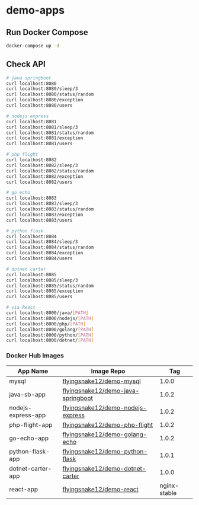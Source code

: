 # demo-apps

## Run Docker Compose

```bash
docker-compose up -d
```

## Check API

```bash
# java springboot
curl localhost:8080
curl localhost:8080/sleep/3
curl localhost:8080/status/random
curl localhost:8080/exception
curl localhost:8080/users

# nodejs express
curl localhost:8081
curl localhost:8081/sleep/3
curl localhost:8081/status/random
curl localhost:8081/exception
curl localhost:8081/users

# php flight
curl localhost:8082
curl localhost:8082/sleep/3
curl localhost:8082/status/random
curl localhost:8082/exception
curl localhost:8082/users

# go echo
curl localhost:8083
curl localhost:8083/sleep/3
curl localhost:8083/status/random
curl localhost:8083/exception
curl localhost:8083/users

# python flask
curl localhost:8084
curl localhost:8084/sleep/3
curl localhost:8084/status/random
curl localhost:8084/exception
curl localhost:8084/users

# dotnet carter
curl localhost:8085
curl localhost:8085/sleep/3
curl localhost:8085/status/random
curl localhost:8085/exception
curl localhost:8085/users

# via React
curl localhost:8000/java/[PATH]
curl localhost:8000/nodejs/[PATH]
curl localhost:8000/php/[PATH]
curl localhost:8000/golang/[PATH]
curl localhost:8000/python/[PATH]
curl localhost:8000/dotnet/[PATH]
```

### Docker Hub Images

| App Name           | Image Repo                                                                                        | Tag          |
| ------------------ | ------------------------------------------------------------------------------------------------- | ------------ |
| mysql              | [flyingsnake12/demo-mysql](https://hub.docker.com/r/flyingsnake12/demo-mysql)                     | 1.0.0        |
| java-sb-app        | [flyingsnake12/demo-java-springboot](https://hub.docker.com/r/flyingsnake12/demo-java-springboot) | 1.0.2        |
| nodejs-express-app | [flyingsnake12/demo-nodejs-express](https://hub.docker.com/r/flyingsnake12/demo-nodejs-express)   | 1.0.2        |
| php-flight-app     | [flyingsnake12/demo-php-flight](https://hub.docker.com/r/flyingsnake12/demo-php-flight)           | 1.0.2        |
| go-echo-app        | [flyingsnake12/demo-golang-echo](https://hub.docker.com/r/flyingsnake12/demo-golang-echo)         | 1.0.2        |
| python-flask-app   | [flyingsnake12/demo-python-flask](https://hub.docker.com/r/flyingsnake12/demo-python-flask)       | 1.0.1        |
| dotnet-carter-app  | [flyingsnake12/demo-dotnet-carter](https://hub.docker.com/r/flyingsnake12/demo-dotnet-carter)     | 1.0.0        |
| react-app          | [flyingsnake12/demo-react](https://hub.docker.com/r/flyingsnake12/demo-react)                     | nginx-stable |
